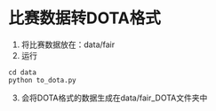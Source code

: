 # 比赛数据转DOTA格式

1. 将比赛数据放在：data/fair
2. 运行

```
cd data
python to_dota.py
```

3. 会将DOTA格式的数据生成在data/fair_DOTA文件夹中